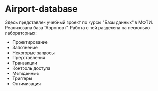 # Airport-database

Здесь представлен учебный проект по курсы "Базы данных" в МФТИ. Реализована база "Аэропорт". Работа с ней разделена на несколько лабораторных:

- Проектирование
- Заполнение
- Некоторые запросы
- Представления
- Транзакции
- Контроль доступа
- Метаданные
- Триггеры
- Оптимизация
